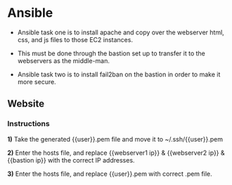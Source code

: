 # Ansible #

- Ansible task one is to install apache and copy over the webserver html, css, and js files to those EC2 instances.

- This must be done through the bastion set up to transfer it to the webservers as the middle-man.

- Ansible task two is to install fail2ban on the bastion in order to make it more secure.

## Website ##

### Instructions ###

**1)** Take the generated {{user}}.pem file and move it to ~/.ssh/{{user}}.pem

**2)** Enter the hosts file, and replace {{webserver1 ip}} & {{webserver2 ip}} & {{bastion ip}} with the correct IP addresses.

**3)** Enter the hosts file, and replace {{user}}.pem with correct .pem file.

